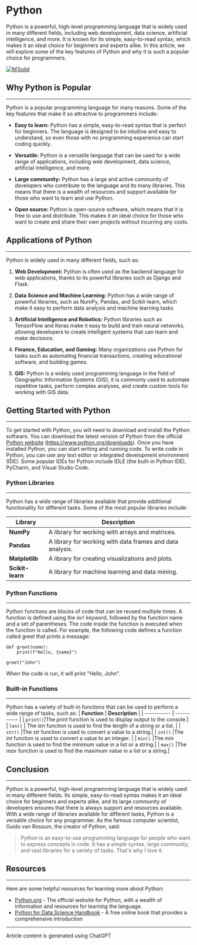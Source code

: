 # Python

Python is a powerful, high-level programming language that is widely used in many different fields,
including web development, data science, artificial intelligence, and more. It is known for its simple,
easy-to-read syntax, which makes it an ideal choice for beginners and experts alike. In this article,
we will explore some of the key features of Python and why it is such a popular choice for
programmers.

[![N|Solid](https://www.python.org/static/img/python-logo@2x.png)](https://nodesource.com/products/nsolid)

## Why Python is Popular
----
Python is a popular programming language for many reasons. Some of the key features that make
it so attractive to programmers include:

- **Easy to learn:**  Python has a simple, easy-to-read syntax that is perfect for beginners. The
language is designed to be intuitive and easy to understand, so even those with no
programming experience can start coding quickly.

- **Versatile:**  Python is a versatile language that can be used for a wide range of applications,
including web development, data science, artificial intelligence, and more.

- **Large community:** Python has a large and active community of developers who contribute to
the language and its many libraries. This means that there is a wealth of resources and support
available for those who want to learn and use Python.

- **Open source:** Python is open-source software, which means that it is free to use and
distribute. This makes it an ideal choice for those who want to create and share their own
projects without incurring any costs.

## Applications of Python
----
Python is widely used in many different fields, such as:
1. **Web Development:** Python is often used as the backend language for web applications,
thanks to its powerful libraries such as Django and Flask.

2. **Data Science and Machine Learning:** Python has a wide range of powerful libraries, such as
NumPy, Pandas, and Scikit-learn, which make it easy to perform data analysis and machine
learning tasks

3. **Artificial Intelligence and Robotics:** Python libraries such as TensorFlow and Keras make it
easy to build and train neural networks, allowing developers to create intelligent systems that
can learn and make decisions.

4. **Finance, Education, and Gaming:** Many organizations use Python for tasks such as
automating financial transactions, creating educational software, and building games.

5. **GIS:**  Python is a widely used programming language in the field of Geographic Information
Systems (GIS), it is commonly used to automate repetitive tasks, perform complex analyses,
and create custom tools for working with GIS data.

## Getting Started with Python
----
To get started with Python, you will need to download and install the Python software. You can
download the latest version of Python from the official [Python website](https://www.python.org/downloads) (https://www.python.org/downloads). 
Once you have installed Python, you can start writing and running code.
To write code in Python, you can use any text editor or integrated development environment (IDE).
Some popular IDEs for Python include IDLE (the built-in Python IDE), PyCharm, and Visual Studio
Code.

### Python Libraries
----
Python has a wide range of libraries available that provide additional functionality for different
tasks. Some of the most popular libraries include:

| **Library**     | **Description** |
| ----------- | ----------- |
| **NumPy**    | A library for working with arrays and matrices.|
| **Pandas**   | A library for working with data frames and data analysis.  |
| **Matplotlib** | A library for creating visualizations and plots.|
| **Scikit-learn**   | A library for machine learning and data mining.  |

### Python Functions
----
Python functions are blocks of code that can be reused multiple times. A function is defined using
the ```def``` keyword, followed by the function name and a set of parentheses. The code inside the
function is executed when the function is called.
For example, the following code defines a function called greet that prints a message:

~~~
def greet(name):
    print(f"Hello, {name}")
 
greet("John")
~~~

When the code is run, it will print "Hello, John".

### Built-in Functions
----
Python has a variety of built-in functions that can be used to perform a wide range of tasks, such
as:
| **Function**     | **Description** |
| ----------- | ----------- |
| ```print()```|The *print* function is used to display output to the console.|
| ```len()```   | The *len* function is used to find the length of a string or a list.  |
| ```str()``` |The *str* function is used to convert a value to a string.|
| ```int()```   |The *int* function is used to convert a value to an integer.  |
| ```min()``` |The *min* function is used to find the minimum value in a list or a string.|
| ```max()```   |The *max* function is used to find the maximum value in a list or a string.|


## Conclusion
----
Python is a powerful, high-level programming language that is widely used in many different fields.
Its simple, easy-to-read syntax makes it an ideal choice for beginners and experts alike, and its
large community of developers ensures that there is always support and resources available. With
a wide range of libraries available for different tasks, Python is a versatile choice for any
programmer.
As the famous computer scientist, Guido van Rossum, the creator of Python, said:

> Python is an easy-to-use programming language for people who want to express concepts in
> code. It has a simple syntax, large community, and vast libraries for a variety of tasks. That's
> why I love it.

## Resources
----
Here are some helpful resources for learning more about Python:

- [Python.org](https://www.python.org/) -  The official website for Python, with a wealth of information and resources for
learning the language.
- [Python for Data Science Handbook](https://jakevdp.github.io/PythonDataScienceHandbook) - A free online book that provides a comprehensive
introduction

---
Article content is generated using ChatGPT